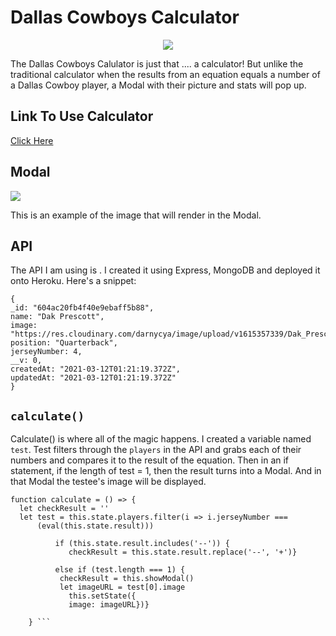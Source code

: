 # Dallas Cowboys Calculator

<p align="center">
  <img src="https://media.giphy.com/media/8L3269aXaTI8r7YxjJ/giphy.gif"></img></p>
  
The Dallas Cowboys Calulator is just that .... a calculator! But unlike the traditional calculator when the results from an equation equals a number of a Dallas Cowboy player, a Modal with their picture and stats will pop up. 

## Link To Use Calculator

<a href="https://dallas-cowboy-calculator.netlify.app">Click Here</a>

## Modal

<img src="https://res.cloudinary.com/darnycya/image/upload/v1615357339/Dak_Prescott_4_c5tdat.png">

This is an example of the image that will render in the Modal. 

## API

The API I am using is <a href="https://dallas-api.herokuapp.com/"></a>. I created it using Express, MongoDB and deployed it onto Heroku. Here's a snippet:

```
{
_id: "604ac20fb4f40e9ebaff5b88",
name: "Dak Prescott",
image: "https://res.cloudinary.com/darnycya/image/upload/v1615357339/Dak_Prescott_4_c5tdat.png",
position: "Quarterback",
jerseyNumber: 4,
__v: 0,
createdAt: "2021-03-12T01:21:19.372Z",
updatedAt: "2021-03-12T01:21:19.372Z"
}
```


## `calculate()`

Calculate() is where all of the magic happens. I created a variable named `test`. Test filters through the `players` in the API and grabs each of their numbers and compares it to the result of the equation. Then in an if statement, if the length of test = 1, then the result turns into a Modal. And in that Modal the testee's image will be displayed. 

```
function calculate = () => {
  let checkResult = ''
  let test = this.state.players.filter(i => i.jerseyNumber === 
      (eval(this.state.result)))
      
          if (this.state.result.includes('--')) {
             checkResult = this.state.result.replace('--', '+')}
    
          else if (test.length === 1) {
           checkResult = this.showModal() 
           let imageURL = test[0].image
             this.setState({
             image: imageURL})}
     
    } ```
